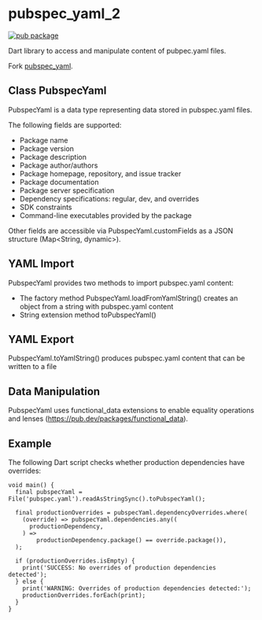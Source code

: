 # pubspec_yaml_2

[![pub package](https://img.shields.io/pub/v/pubspec_yaml_2)](https://pub.dev/packages/pubspec_yaml_2)

Dart library to access and manipulate content of pubpec.yaml files.

Fork [pubspec_yaml](https://github.com/alexei-sintotski/pubspec_yaml).

## Class PubspecYaml

PubspecYaml is a data type representing data stored in pubspec.yaml files.

The following fields are supported:
* Package name
* Package version
* Package description
* Package author/authors
* Package homepage, repository, and issue tracker
* Package documentation
* Package server specification
* Dependency specifications: regular, dev, and overrides
* SDK constraints
* Command-line executables provided by the package

Other fields are accessible via PubspecYaml.customFields as a JSON structure (Map<String, dynamic>).

## YAML Import

PubspecYaml provides two methods to import pubspec.yaml content:
* The factory method PubspecYaml.loadFromYamlString() creates an object from a string with pubspec.yaml content
* String extension method toPubspecYaml()

## YAML Export

PubspecYaml.toYamlString() produces pubspec.yaml content that can be written to a file

## Data Manipulation

PubspecYaml uses functional_data extensions to enable equality operations and lenses (https://pub.dev/packages/functional_data).

## Example

The following Dart script checks whether production dependencies have overrides:
```
void main() {
  final pubspecYaml = File('pubspec.yaml').readAsStringSync().toPubspecYaml();

  final productionOverrides = pubspecYaml.dependencyOverrides.where(
    (override) => pubspecYaml.dependencies.any((
      productionDependency,
    ) =>
        productionDependency.package() == override.package()),
  );

  if (productionOverrides.isEmpty) {
    print('SUCCESS: No overrides of production dependencies detected');
  } else {
    print('WARNING: Overrides of production dependencies detected:');
    productionOverrides.forEach(print);
  }
}
```
